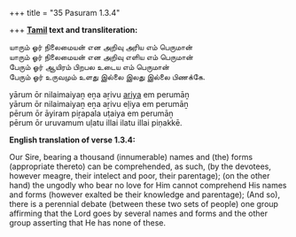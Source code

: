 +++
title = "35 Pasuram 1.3.4"

+++
**[Tamil](/definition/tamil#history "show Tamil definitions") text and transliteration:**

யாரும் ஓர் நிலைமையன் என அறிவு அரிய எம் பெருமான்  
யாரும் ஓர் நிலைமையன் என அறிவு எளிய எம் பெருமான்  
பேரும் ஓர் ஆயிரம் பிறபல உடைய எம் பெருமான்  
பேரும் ஓர் உருவமும் உளது இல்லை இலது இல்லை பிணக்கே.

yārum ōr nilaimaiyaṉ eṉa aṟivu [ariya](/definition/ariya#history "show ariya definitions") em perumāṉ  
yārum ōr nilaimaiyaṉ eṉa aṟivu eḷiya em perumāṉ  
pērum ōr āyiram piṟapala uṭaiya em perumāṉ  
pērum ōr uruvamum uḷatu illai ilatu illai piṇakkē.

**English translation of verse 1.3.4:**

Our Sire, bearing a thousand (innumerable) names and (the) forms (appropriate thereto) can be comprehended, as such, (by the devotees, however meagre, their intelect and poor, their parentage); (on the other hand) the ungodly who bear no love for Him cannot comprehend His names and forms (however exalted be their knowledge and parentage); (And so), there is a perennial debate (between these two sets of people) one group affirming that the Lord goes by several names and forms and the other group asserting that He has none of these.


